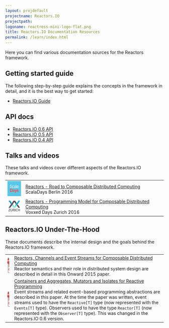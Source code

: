 ```yaml
---
layout: projdefault
projectname: Reactors.IO
projectpath: 
logoname: reactress-mini-logo-flat.png
title: Reactors.IO Documentation Resources
permalink: /learn/index.html
---
```



Here you can find various documentation sources for the Reactors framework.


## Getting started guide

The following step-by-step guide explains the concepts in the framework in detail,
and it is the best way to get started:

- [Reactors.IO Guide](http://reactors.io/tutorialdocs/reactors/)


## API docs

- [Reactors.IO 0.6 API](http://storm-enroute.com/apidocs/reactors/0.6/api)
- [Reactors.IO 0.5 API](http://storm-enroute.com/apidocs/reactive-collections/0.5/api)
- [Reactors.IO 0.4 API](http://storm-enroute.com/apidocs/reactive-collections/0.4/api)


## Talks and videos

These talks and videos cover different aspects of the Reactors.IO framework.

<table class="talks-papers">
<tbody>
<tr>
  <td>
    <a href="https://www.youtube.com/watch?v=7lulYWWD4Qo">
      <img height="48px" src="/resources/images/scala-days.png"/>
    </a>
  </td>
  <td>
    <a href="https://www.youtube.com/watch?v=7lulYWWD4Qo">
      <span class="talk-title">
        Reactors - Road to Composable Distributed Computing
      </span>
    </a>
    <br/>
    ScalaDays Berlin 2016
  </td>
</tr>
<tr>
  <td>
    <a href="https://www.youtube.com/watch?v=w8B4bJ1XV2E">
      <img height="48px" src="/resources/images/voxxed-zurich.png"/>
    </a>
  </td>
  <td>
    <a href="https://www.youtube.com/watch?v=w8B4bJ1XV2E">
      <span class="talk-title">
        Reactors - Programming Model for Composable Distributed Computing
      </span>
    </a>
    <br/>
    Voxxed Days Zurich 2016
  </td>
</tr>
</tbody>
</table>


## Reactors.IO Under-The-Hood

These documents describe the internal design and the goals behind
the Reactors.IO framework.

<table class="talks-papers">
<tbody>
<tr>
  <td>
    <a href="/resources/docs/reactors.pdf">
      <img height="48px" src="/resources/images/pdf.png"/>
    </a>
  </td>
  <td>
    <a href="/resources/docs/reactors.pdf">
      <span class="talk-title">
        Reactors, Channels and Event Streams for Composable Distributed Computing
      </span>
    </a>
    <br/>
    Reactor semantics and their role in distributed system design are described
    in detail in this Onward 2015 paper.
  </td>
</tr>
<tr>
  <td>
    <a href="/resources/docs/event-streams.pdf">
      <img height="48px" src="/resources/images/pdf.png"/>
    </a>
  </td>
  <td>
    <a href="/resources/docs/event-streams.pdf">
      <span class="talk-title">
        Containers and Aggregates, Mutators and Isolates for Reactive Programming
      </span>
    </a>
    <br/>
    Event streams and related event-based programming abstractions
    are described in this paper.
    At the time the paper was written,
    event streams used to have the <code>Reactive[T]</code> type
    (now represented with the <code>Events[T]</code> type).
    Observers used to have the type <code>Reactor[T]</code>
    (now represented with the <code>Observer[T]</code> type).
    This was changed in the Reactors.IO 0.6 version.
  </td>
</tr>
</tbody>
</table>
